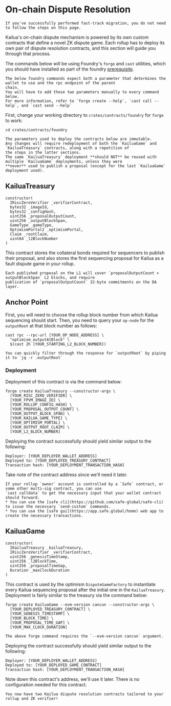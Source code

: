 # On-chain Dispute Resolution

```admonish note
If you've successfully performed fast-track migration, you do not need to follow the steps on this page.
```

Kailua's on-chain dispute mechanism is powered by its own custom contracts that define a novel ZK dispute game.
Each rollup has to deploy its own pair of dispute resolution contracts, and this section will guide you through that
process.

The commands below will be using Foundry's `forge` and `cast` utilities, which you should have installed as part of the
foundry [prerequisite](quickstart.md#prerequisites).

```admonish note
The below foundry commands expect both a parameter that determines the wallet to use and the rpc endpoint of the parent
chain.
You will have to add these two parameters manually to every command below.
For more information, refer to `forge create --help`, `cast call --help`, and `cast send --help`
```

First, change your working directory to `crates/contracts/foundry` for `forge` to work:
```shell
cd crates/contracts/foundry
```

```admonish warning
The parameters used to deploy the contracts below are immutable.
Any changes will require redeployment of both the `KailuaGame` and `KailuaTreasury` contracts, along with a repetition of
the steps in the latter sections.
The same `KailuaTreasury` deployment **should NOT** be reused with multiple `KailuaGame` deployments, unless they were
**never** used to publish a proposal (except for the last `KailuaGame` deployment used).
```

## KailuaTreasury
```solidity
constructor(
  IRiscZeroVerifier _verifierContract,
  bytes32 _imageId,
  bytes32 _configHash,
  uint256 _proposalOutputCount,
  uint256 _outputBlockSpan,
  GameType _gameType,
  OptimismPortal2 _optimismPortal,
  Claim _rootClaim,
  uint64 _l2BlockNumber
)
```

This contract stores the collateral bonds required for sequencers to publish their proposal, and also stores the first
sequencing proposal for Kailua as a fault dispute game in your rollup.

```admonish note
Each published proposal on the L1 will cover `proposalOutputCount × outputBlockSpan` L2 blocks, and require
publication of `proposalOutputCount` 32-byte commitments on the DA layer.
```

## Anchor Point

First, you will need to choose the rollup block number from which Kailua sequencing should start.
Then, you need to query your `op-node` for the `outputRoot` at that block number as follows:
```shell
cast rpc --rpc-url [YOUR_OP_NODE_ADDRESS] \
  "optimism_outputAtBlock" \
  $(cast 2h [YOUR_STARTING_L2_BLOCK_NUMBER])
```

```admonish tip
You can quickly filter through the response for `outputRoot` by piping it to `jq -r .outputRoot`
```

### Deployment

Deployment of this contract is via the command below:
```shell
forge create KailuaTreasury --constructor-args \
  [YOUR_RISC_ZERO_VERIFIER] \
  [YOUR_FPVM_IMAGE_ID] \
  [YOUR_ROLLUP_CONFIG_HASH] \
  [YOUR_PROPOSAL_OUTPUT_COUNT] \
  [YOUR_OUTPUT_BLOCK_SPAN] \
  [YOUR_KAILUA_GAME_TYPE] \
  [YOUR_OPTIMISM_PORTAL] \
  [YOUR_OUTPUT_ROOT_CLAIM] \
  [YOUR_L2_BLOCK_NUMBER]
```

Deploying the contract successfully should yield similar output to the following:
```
Deployer: [YOUR_DEPLOYER_WALLET_ADDRESS]
Deployed to: [YOUR_DEPLOYED_TREASURY_CONTRACT]
Transaction hash: [YOUR_DEPLOYMENT_TRANSACTION_HASH]
```
Take note of the contract address since we'll need it later.


```admonish tip
If your rollup `owner` account is controlled by a `Safe` contract, or some other multi-sig contract, you can use
`cast calldata` to get the necessary input that your wallet contract should forward.
* You can use the [safe cli](https://github.com/safe-global/safe-cli) to issue the necessary `send-custom` commands.
* You can use the [safe gui](https://app.safe.global/home) web app to create the necessary transactions.
```

## KailuaGame
```solidity
constructor(
  IKailuaTreasury _kailuaTreasury,
  IRiscZeroVerifier _verifierContract,
  uint256 _genesisTimeStamp,
  uint256 _l2BlockTime,
  uint256 _proposalTimeGap,
  Duration _maxClockDuration
)
```

This contract is used by the optimism `DisputeGameFactory` to instantiate every Kailua sequencing proposal after the
initial one in the `KailuaTreasury`.
Deployment is fairly similar to the treasury via the command below:

```shell
forge create KailuaGame --evm-version cancun --constructor-args \
  [YOUR_DEPLOYED_TREASURY_CONTRACT] \
  [YOUR_GENESIS_TIMESTAMP] \
  [YOUR_BLOCK_TIME] \
  [YOUR_PROPOSAL_TIME_GAP] \
  [YOUR_MAX_CLOCK_DURATION]
```

```admonish note
The above forge command requires the `--evm-version cancun` argument.
```

Deploying the contract successfully should yield similar output to the following:
```
Deployer: [YOUR_DEPLOYER_WALLET_ADDRESS]
Deployed to: [YOUR_DEPLOYED_GAME_CONTRACT]
Transaction hash: [YOUR_DEPLOYMENT_TRANSACTION_HASH]
```
Note down this contract's address, we'll use it later.
There is no configuration needed for this contract.

```admonish success
You now have two Kailua dispute resolution contracts tailored to your rollup and ZK verifier!
```
